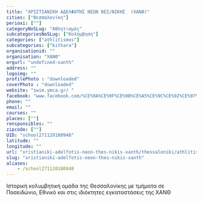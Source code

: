 ```yaml
---
title: "ΧΡΙΣΤΙΑΝΙΚΗ ΑΔΕΛΦΟΤΗΣ ΝΕΩΝ ΘΕΣ/ΝΙΚΗΣ  (ΧΑΝΘ)"
cities: ["Θεσσαλονίκη"]
perioxi: [""]
categoryNoSLug: "Αθλητισμός"
subcategoriesNoSLug: ["Κολύμβηση"]
categories: ["athlitismos"]
subcategories: ["kithara"]
organisationid: ""
organisation: "ΧΑΝΘ"
orgurl: "undefined-xanth"
address: ""
logoimg: ""
profilePhoto : "downloaded"
coverPhoto : "downloaded"
website: "swim.ymca.gr/ "
facebook: "www.facebook.com/%CE%9A%CE%9F%CE%9B%CE%A5%CE%9C%CE%92%CE%97%CE%A4%CE%99%CE%9A%CE%9F-%CE%A7%CE%91%CE%9D%CE%98-158035910891406/"
phone: ""
email: ""
courses: ""
places: [""]
rensponsibles: ""
zipcode: [""]
UID: "school271120180948"
latitude: ""
longitude: ""
url: "xristianiki-adelfotis-neon-thes-nikis-xanth/thessaloniki/athlitismos/kithara"
slug: "xristianiki-adelfotis-neon-thes-nikis-xanth"
aliases:
    - /school271120180948
---
```



Ιστορική κολυμβητική ομάδα της Θεσσαλονίκης με τμήματα σε Ποσειδώνιο, Εθνικό και στις ιδιόκτητες εγκαταστάσεις της ΧΑΝΘ

